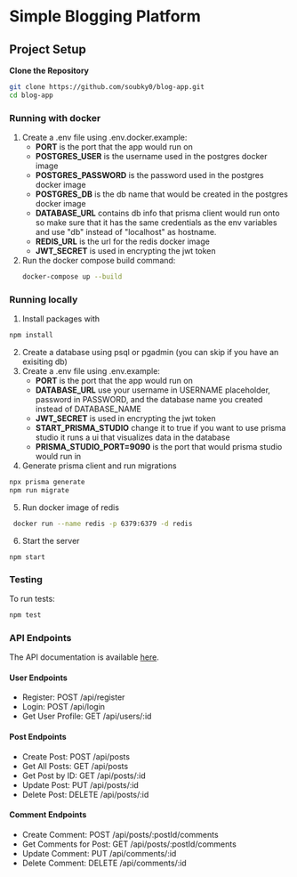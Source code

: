# Simple Blogging Platform
## Project Setup

**Clone the Repository**
   ``` bash
   git clone https://github.com/soubky0/blog-app.git
   cd blog-app
   ```
### Running with docker

1. Create a .env file using .env.docker.example:
    - **PORT** is the port that the app would run on
    - **POSTGRES_USER** is the username used in the postgres docker image
    - **POSTGRES_PASSWORD** is the password used in the postgres docker image
    - **POSTGRES_DB** is the db name that would be created in the postgres docker image
    - **DATABASE_URL** contains db info that prisma client would run onto so make sure that it has the same credentials as the env variables and use "db" instead of "localhost" as hostname.
    - **REDIS_URL** is the url for the redis docker image
    - **JWT_SECRET** is used in encrypting the jwt token
2. Run the docker compose build command:
   ``` bash
   docker-compose up --build
   ```
### Running locally
1. Install packages with
``` bash
npm install
```
2. Create a database using psql or pgadmin (you can skip if you have an exisiting db) 
3. Create a .env file using .env.example:
   - **PORT** is the port that the app would run on
   - **DATABASE_URL** use your username in USERNAME placeholder, password in PASSWORD, and the database name you created instead of DATABASE_NAME
   - **JWT_SECRET** is used in encrypting the jwt token
   - **START_PRISMA_STUDIO** change it to true if you want to use prisma studio it runs a ui that visualizes data in the database
   - **PRISMA_STUDIO_PORT=9090** is the port that would prisma studio would run in
4. Generate prisma client and run migrations
``` bash
npx prisma generate
npm run migrate
```
5. Run docker image of redis
``` bash
 docker run --name redis -p 6379:6379 -d redis
```
6. Start the server
```
npm start
```

### Testing
To run tests:
``` bash
npm test
```
### API Endpoints

The API documentation is available [here](https://documenter.getpostman.com/view/33109124/2sA3QqhDkg).

#### User Endpoints

- Register: POST /api/register
- Login: POST /api/login
- Get User Profile: GET /api/users/:id

#### Post Endpoints

- Create Post: POST /api/posts
- Get All Posts: GET /api/posts
- Get Post by ID: GET /api/posts/:id
- Update Post: PUT /api/posts/:id
- Delete Post: DELETE /api/posts/:id

#### Comment Endpoints
- Create Comment: POST /api/posts/:postId/comments
- Get Comments for Post: GET /api/posts/:postId/comments
- Update Comment: PUT /api/comments/:id
- Delete Comment: DELETE /api/comments/:id
